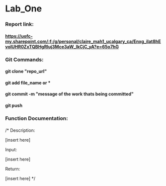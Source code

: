 # Lab_One
### Report link: 
#### https://uofc-my.sharepoint.com/:f:/g/personal/claire_mah1_ucalgary_ca/Enxg_iIat8hEvolUHR0ZxTQBHgRIuj3Mce3aW_lkCjC_yA?e=65o7hG
### Git Commands: 
#### git clone "repo_url"
#### git add file_name or *
#### git commit -m "message of the work thats being committed"
#### git push
### Function Documentation:
#### 
/*
 Description:
  
   [insert here]
  
Input:
  
  [insert here]
  
 Return:
 
 [insert here]
 */

